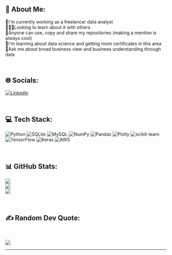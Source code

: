 ## 💫 About Me:
🔭I'm currently working as a freelancer data analyst<br>🧑‍🤝‍🧑Looking to learn about it with others<br>🤝Anyone can use, copy and share my repositories (making a mention is always cool)<br>🌱I'm learning about data science and getting more certificates in this area<br>💬Ask me about broad business view and business understanding through data<br>

<br>

## 🌐 Socials:
[![LinkedIn](https://img.shields.io/badge/LinkedIn-%230077B5.svg?logo=linkedin&logoColor=white)](https://linkedin.com/in/https://www.linkedin.com/in/luiz-furtado-dev/) 

<br>

## 💻 Tech Stack:
![Python](https://img.shields.io/badge/python-3670A0?style=for-the-badge&logo=python&logoColor=ffdd54) ![SQLite](https://img.shields.io/badge/sqlite-%2307405e.svg?style=for-the-badge&logo=sqlite&logoColor=white) ![MySQL](https://img.shields.io/badge/mysql-%2300f.svg?style=for-the-badge&logo=mysql&logoColor=white) ![NumPy](https://img.shields.io/badge/numpy-%23013243.svg?style=for-the-badge&logo=numpy&logoColor=white) ![Pandas](https://img.shields.io/badge/pandas-%23150458.svg?style=for-the-badge&logo=pandas&logoColor=white) ![Plotly](https://img.shields.io/badge/Plotly-%233F4F75.svg?style=for-the-badge&logo=plotly&logoColor=white) ![scikit-learn](https://img.shields.io/badge/scikit--learn-%23F7931E.svg?style=for-the-badge&logo=scikit-learn&logoColor=white) ![TensorFlow](https://img.shields.io/badge/TensorFlow-%23FF6F00.svg?style=for-the-badge&logo=TensorFlow&logoColor=white) ![Keras](https://img.shields.io/badge/Keras-%23D00000.svg?style=for-the-badge&logo=Keras&logoColor=white) ![AWS](https://img.shields.io/badge/AWS-%23FF9900.svg?style=for-the-badge&logo=amazon-aws&logoColor=white) 

<br>

## 📊 GitHub Stats:
![](https://github-readme-stats.vercel.app/api?username=TSLSouth&theme=dark&hide_border=false&include_all_commits=true&count_private=true)<br/>
![](https://github-readme-streak-stats.herokuapp.com/?user=TSLSouth&theme=dark&hide_border=false)<br/>
![](https://github-readme-stats.vercel.app/api/top-langs/?username=TSLSouth&theme=dark&hide_border=false&include_all_commits=true&count_private=true&layout=compact)

<br>

##  ✍️ Random Dev Quote:

<br>

![](https://quotes-github-readme.vercel.app/api?type=horizontal&theme=dark)

---

<!-- Proudly created with GPRM ( https://gprm.itsvg.in ) -->
